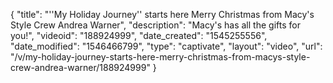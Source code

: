 {
    "title": "''My Holiday Journey'' starts here Merry Christmas from Macy's Style Crew Andrea Warner",
    "description": "Macy's has all the gifts for you!",
    "videoid": "188924999",
    "date_created": "1545255556",
    "date_modified": "1546466799",
    "type": "captivate",
    "layout": "video",
    "url": "\/v\/my-holiday-journey-starts-here-merry-christmas-from-macys-style-crew-andrea-warner\/188924999"
}